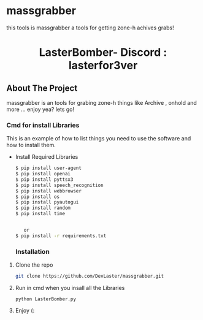 # massgrabber
this tools is massgrabber a tools for getting zone-h achives grabs!

 <h1 align="center">LasterBomber- Discord : lasterfor3ver</h1>


 <!-- ABOUT THE PROJECT -->
## About The Project


massgrabber is an tools for grabing zone-h things like  Archive , onhold and more ...
enjoy yea? lets go!


<!--Getting started -->

 ### Cmd for install Libraries

 This is an example of how to list things you need to use the software and how to install them.
* Install Required Libraries
  ```sh
  $ pip install user-agent
  $ pip install openai
  $ pip install pyttsx3
  $ pip install speech_recognition 
  $ pip install webbrowser
  $ pip install os
  $ pip install pyautogui
  $ pip install random
  $ pip install time
  
  
     or
  $ pip install -r requirements.txt

  ```



  ### Installation

1. Clone the repo
   ```sh
   git clone https://github.com/DevLaster/massgrabber.git
   ```
2. Run in cmd when you insall all the Libraries
   ```
   python LasterBomber.py
   
3. Enjoy (:
